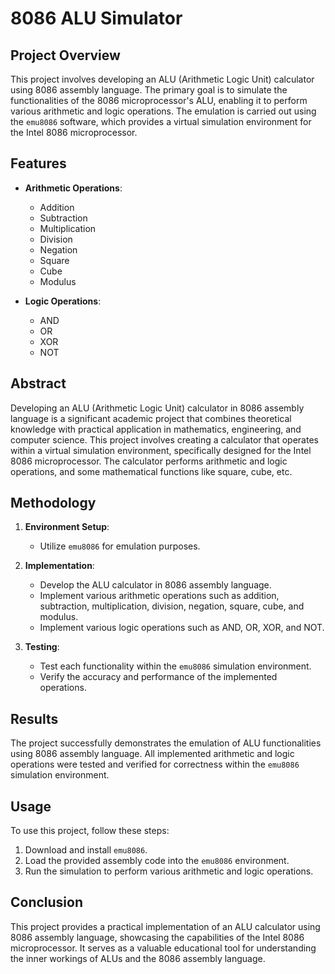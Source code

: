 # 8086 ALU Simulator

## Project Overview

This project involves developing an ALU (Arithmetic Logic Unit) calculator using 8086 assembly language. The primary goal is to simulate the functionalities of the 8086 microprocessor's ALU, enabling it to perform various arithmetic and logic operations. The emulation is carried out using the `emu8086` software, which provides a virtual simulation environment for the Intel 8086 microprocessor.

## Features

- **Arithmetic Operations**:
  - Addition
  - Subtraction
  - Multiplication
  - Division
  - Negation
  - Square
  - Cube
  - Modulus

- **Logic Operations**:
  - AND
  - OR
  - XOR
  - NOT

## Abstract

Developing an ALU (Arithmetic Logic Unit) calculator in 8086 assembly language is a significant academic project that combines theoretical knowledge with practical application in mathematics, engineering, and computer science. This project involves creating a calculator that operates within a virtual simulation environment, specifically designed for the Intel 8086 microprocessor. The calculator performs arithmetic and logic operations, and some mathematical functions like square, cube, etc.

## Methodology

1. **Environment Setup**:
   - Utilize `emu8086` for emulation purposes.
   
2. **Implementation**:
   - Develop the ALU calculator in 8086 assembly language.
   - Implement various arithmetic operations such as addition, subtraction, multiplication, division, negation, square, cube, and modulus.
   - Implement various logic operations such as AND, OR, XOR, and NOT.

3. **Testing**:
   - Test each functionality within the `emu8086` simulation environment.
   - Verify the accuracy and performance of the implemented operations.

## Results

The project successfully demonstrates the emulation of ALU functionalities using 8086 assembly language. All implemented arithmetic and logic operations were tested and verified for correctness within the `emu8086` simulation environment.

## Usage

To use this project, follow these steps:

1. Download and install `emu8086`.
2. Load the provided assembly code into the `emu8086` environment.
3. Run the simulation to perform various arithmetic and logic operations.

## Conclusion

This project provides a practical implementation of an ALU calculator using 8086 assembly language, showcasing the capabilities of the Intel 8086 microprocessor. It serves as a valuable educational tool for understanding the inner workings of ALUs and the 8086 assembly language.
